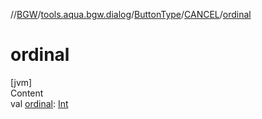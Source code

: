 //[BGW](../../../../index.md)/[tools.aqua.bgw.dialog](../../index.md)/[ButtonType](../index.md)/[CANCEL](index.md)/[ordinal](ordinal.md)



# ordinal  
[jvm]  
Content  
val [ordinal](ordinal.md): [Int](https://kotlinlang.org/api/latest/jvm/stdlib/kotlin/-int/index.html)  



